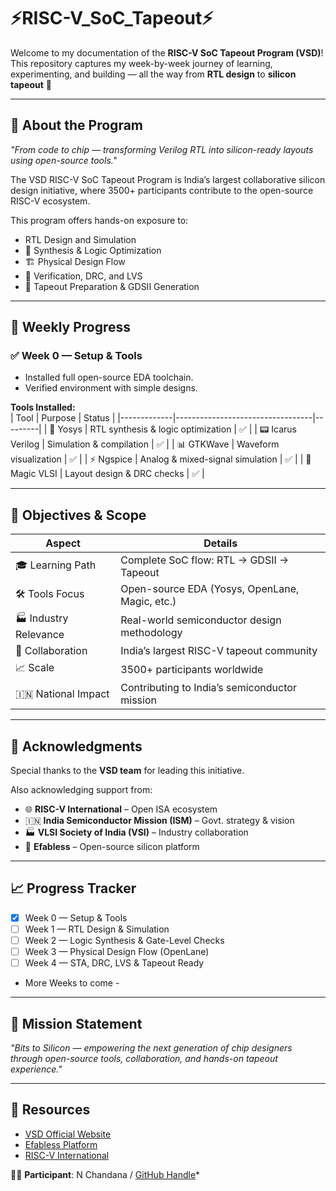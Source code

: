 
# ⚡RISC-V_SoC_Tapeout⚡

Welcome to my documentation of the **RISC-V SoC Tapeout Program (VSD)**!  
This repository captures my week-by-week journey of learning, experimenting, and building — all the way from **RTL design** to **silicon tapeout** 🚀  

---

## 🌟 About the Program  

*"From code to chip — transforming Verilog RTL into silicon-ready layouts using open-source tools."*  

The VSD RISC-V SoC Tapeout Program is India’s largest collaborative silicon design initiative, where 3500+ participants contribute to the open-source RISC-V ecosystem.  

This program offers hands-on exposure to:  
- RTL Design and Simulation  
- 🔄 Synthesis & Logic Optimization  
- 🏗️ Physical Design Flow  
- 🧪 Verification, DRC, and LVS  
- 🎯 Tapeout Preparation & GDSII Generation  

---

## 📅 Weekly Progress  

### ✅ Week 0 — Setup & Tools  
- Installed full open-source EDA toolchain.  
- Verified environment with simple designs.  

**Tools Installed:**  
| Tool        | Purpose                          | Status  |
|-------------|----------------------------------|---------|
| 🧠 Yosys    | RTL synthesis & logic optimization | ✅ |
| 📟 Icarus Verilog | Simulation & compilation         | ✅ |
| 📊 GTKWave  | Waveform visualization           | ✅ |
| ⚡ Ngspice  | Analog & mixed-signal simulation | ✅ |
| 🎨 Magic VLSI | Layout design & DRC checks       | ✅ |

---

## 🎯 Objectives & Scope  

| Aspect             | Details |
|--------------------|---------|
| 🎓 Learning Path   | Complete SoC flow: RTL → GDSII → Tapeout |
| 🛠️ Tools Focus     | Open-source EDA (Yosys, OpenLane, Magic, etc.) |
| 🏭 Industry Relevance | Real-world semiconductor design methodology |
| 🤝 Collaboration   | India’s largest RISC-V tapeout community |
| 📈 Scale           | 3500+ participants worldwide |
| 🇮🇳 National Impact | Contributing to India’s semiconductor mission |

---

## 🙏 Acknowledgments  

Special thanks to the **VSD team** for leading this initiative.  

Also acknowledging support from:  
- 🌐 **RISC-V International** – Open ISA ecosystem  
- 🇮🇳 **India Semiconductor Mission (ISM)** – Govt. strategy & vision  
- 🏭 **VLSI Society of India (VSI)** – Industry collaboration  
- 🔧 **Efabless** – Open-source silicon platform  

---

## 📈 Progress Tracker  

- [x] Week 0 — Setup & Tools  
- [ ] Week 1 — RTL Design & Simulation  
- [ ] Week 2 — Logic Synthesis & Gate-Level Checks  
- [ ] Week 3 — Physical Design Flow (OpenLane)  
- [ ] Week 4 — STA, DRC, LVS & Tapeout Ready  
-  More Weeks to come -
---

## 🚀 Mission Statement  

*"Bits to Silicon — empowering the next generation of chip designers through open-source tools, collaboration, and hands-on tapeout experience."*  

---

## 🔗 Resources  

- [VSD Official Website](https://www.vlsisystemdesign.com/)  
- [Efabless Platform](https://efabless.com/)  
- [RISC-V International](https://riscv.org/)  

👨‍💻 **Participant**: N Chandana / [GitHub Handle](https://github.com/NChandana12)*  
